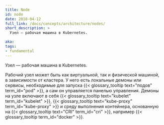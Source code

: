 ```yaml
---
title: Node
id: node
date: 2018-04-12
full_link: /docs/concepts/architecture/nodes/
short_description: >
  Узел — рабочая машина в Kubernetes.

aka:
tags:
- fundamental
---
```

 Узел — рабочая машина в Kubernetes.

<!--more-->

Рабочий узел может быть как виртуальной, так и физической машиной, в зависимости от кластера. У него есть локальные демоны или сервисы, необходимые для запуска {{< glossary_tooltip text="подов" term_id="pod" >}}, а сам он управляется панелью управления. Демоны на узле включают в себя {{< glossary_tooltip text="kubelet" term_id="kubelet" >}}, {{< glossary_tooltip text="kube-proxy" term_id="kube-proxy" >}} и среду выполнения контейнера, основанную на {{< glossary_tooltip text="CRI" term_id="cri" >}}, например {{< glossary_tooltip term_id="docker" >}}.
